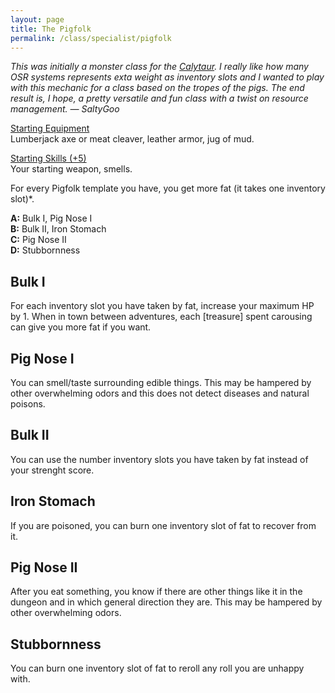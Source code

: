 ```yaml
---
layout: page
title: The Pigfolk
permalink: /class/specialist/pigfolk
---
```


<span class="alchemy"> *This was initially a monster class for the [Calytaur](https://saltygoo.github.io/monsters/calytaur). I really like how many OSR systems represents exta weight as inventory slots and I wanted to play with this mechanic for a class based on the tropes of the pigs. The end result is, I hope, a pretty versatile and fun class with a twist on resource management. — SaltyGoo* </span>

<ins>Starting Equipment</ins><br>
Lumberjack axe or meat cleaver, leather armor, jug of mud.

<ins>Starting Skills (+5)</ins><br>
Your starting weapon, smells.

For every Pigfolk template you have, you get more fat (it takes one inventory slot)*.

**A:** Bulk I, Pig Nose I<br>
**B:** Bulk II, Iron Stomach<br>
**C:** Pig Nose II<br>
**D:** Stubbornness<br>

## Bulk I
For each inventory slot you have taken by fat, increase your maximum HP by 1. When in town between adventures, each [treasure] spent carousing can give you more fat if you want.

## Pig Nose I
You can smell/taste surrounding edible things. This may be hampered by other overwhelming odors and this does not detect diseases and natural poisons.

## Bulk II
You can use the number inventory slots you have taken by fat instead of your strenght score.

## Iron Stomach
If you are poisoned, you can burn one inventory slot of fat to recover from it.

## Pig Nose II
After you eat something, you know if there are other things like it in the dungeon and in which general direction they are. This may be hampered by other overwhelming odors.

## Stubbornness
You can burn one inventory slot of fat to reroll any roll you are unhappy with.
